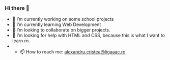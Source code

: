 ### Hi there 👋

- 🔭 I’m currently working on some school projects
- 🌱 I’m currently learning Web Development
- 👯 I’m looking to collaborate on bigger projects.
- 🤔 I’m looking for help with HTML and CSS, because this is what I want to learn rn.
- - 📫 How to reach me: alexandru.cristea@ligaaac.ro
<!--
**AlexandruCL/AlexandruCL** is a ✨ _special_ ✨ repository because its `README.md` (this file) appears on your GitHub profile.

Here are some ideas to get you started:

- 🔭 I’m currently working on ...
- 🌱 I’m currently learning ...
- 👯 I’m looking to collaborate on ...
- 🤔 I’m looking for help with ...
- 💬 Ask me about ...
- 📫 How to reach me: ...
- 😄 Pronouns: ...
- ⚡ Fun fact: ...
-->
